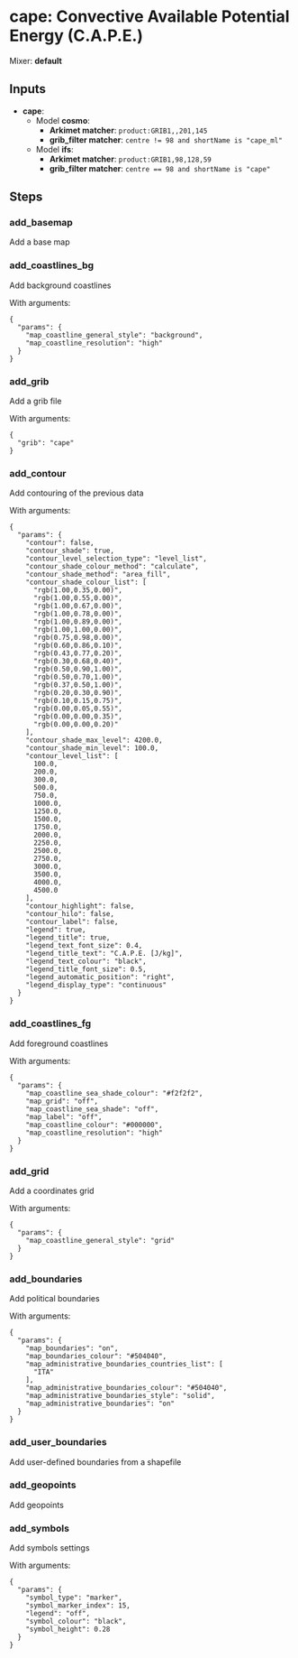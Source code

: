 # cape: Convective Available Potential Energy (C.A.P.E.)

Mixer: **default**

## Inputs

* **cape**:
    * Model **cosmo**:
        * **Arkimet matcher**: `product:GRIB1,,201,145`
        * **grib_filter matcher**: `centre != 98 and shortName is "cape_ml"`
    * Model **ifs**:
        * **Arkimet matcher**: `product:GRIB1,98,128,59`
        * **grib_filter matcher**: `centre == 98 and shortName is "cape"`

## Steps

### add_basemap

Add a base map


### add_coastlines_bg

Add background coastlines

With arguments:
```
{
  "params": {
    "map_coastline_general_style": "background",
    "map_coastline_resolution": "high"
  }
}
```

### add_grib

Add a grib file

With arguments:
```
{
  "grib": "cape"
}
```

### add_contour

Add contouring of the previous data

With arguments:
```
{
  "params": {
    "contour": false,
    "contour_shade": true,
    "contour_level_selection_type": "level_list",
    "contour_shade_colour_method": "calculate",
    "contour_shade_method": "area_fill",
    "contour_shade_colour_list": [
      "rgb(1.00,0.35,0.00)",
      "rgb(1.00,0.55,0.00)",
      "rgb(1.00,0.67,0.00)",
      "rgb(1.00,0.78,0.00)",
      "rgb(1.00,0.89,0.00)",
      "rgb(1.00,1.00,0.00)",
      "rgb(0.75,0.98,0.00)",
      "rgb(0.60,0.86,0.10)",
      "rgb(0.43,0.77,0.20)",
      "rgb(0.30,0.68,0.40)",
      "rgb(0.50,0.90,1.00)",
      "rgb(0.50,0.70,1.00)",
      "rgb(0.37,0.50,1.00)",
      "rgb(0.20,0.30,0.90)",
      "rgb(0.10,0.15,0.75)",
      "rgb(0.00,0.05,0.55)",
      "rgb(0.00,0.00,0.35)",
      "rgb(0.00,0.00,0.20)"
    ],
    "contour_shade_max_level": 4200.0,
    "contour_shade_min_level": 100.0,
    "contour_level_list": [
      100.0,
      200.0,
      300.0,
      500.0,
      750.0,
      1000.0,
      1250.0,
      1500.0,
      1750.0,
      2000.0,
      2250.0,
      2500.0,
      2750.0,
      3000.0,
      3500.0,
      4000.0,
      4500.0
    ],
    "contour_highlight": false,
    "contour_hilo": false,
    "contour_label": false,
    "legend": true,
    "legend_title": true,
    "legend_text_font_size": 0.4,
    "legend_title_text": "C.A.P.E. [J/kg]",
    "legend_text_colour": "black",
    "legend_title_font_size": 0.5,
    "legend_automatic_position": "right",
    "legend_display_type": "continuous"
  }
}
```

### add_coastlines_fg

Add foreground coastlines

With arguments:
```
{
  "params": {
    "map_coastline_sea_shade_colour": "#f2f2f2",
    "map_grid": "off",
    "map_coastline_sea_shade": "off",
    "map_label": "off",
    "map_coastline_colour": "#000000",
    "map_coastline_resolution": "high"
  }
}
```

### add_grid

Add a coordinates grid

With arguments:
```
{
  "params": {
    "map_coastline_general_style": "grid"
  }
}
```

### add_boundaries

Add political boundaries

With arguments:
```
{
  "params": {
    "map_boundaries": "on",
    "map_boundaries_colour": "#504040",
    "map_administrative_boundaries_countries_list": [
      "ITA"
    ],
    "map_administrative_boundaries_colour": "#504040",
    "map_administrative_boundaries_style": "solid",
    "map_administrative_boundaries": "on"
  }
}
```

### add_user_boundaries

Add user-defined boundaries from a shapefile


### add_geopoints

Add geopoints


### add_symbols

Add symbols settings

With arguments:
```
{
  "params": {
    "symbol_type": "marker",
    "symbol_marker_index": 15,
    "legend": "off",
    "symbol_colour": "black",
    "symbol_height": 0.28
  }
}
```

